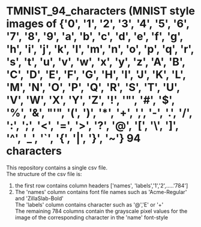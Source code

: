 # TMNIST_94_characters (MNIST style images of {'0', '1', '2', '3', '4', '5', '6', '7', '8', '9', 'a', 'b', 'c', 'd', 'e', 'f', 'g', 'h', 'i', 'j', 'k', 'l', 'm', 'n', 'o', 'p', 'q', 'r', 's', 't', 'u', 'v', 'w', 'x', 'y', 'z', 'A', 'B', 'C', 'D', 'E', 'F', 'G', 'H', 'I', 'J', 'K', 'L', 'M', 'N', 'O', 'P', 'Q', 'R', 'S', 'T', 'U', 'V', 'W', 'X', 'Y', 'Z', '!', '"', '#', '$', '%', '&', "'", '(', ')', '*', '+', ',', '-', '.', '/', ':', ';', '<', '=', '>', '?', '@', '[', '\\', ']', '^', '_', '`', '{', '|', '}', '~'} 94 characters
This repository contains a single csv file. </br>
The structure of the csv file is: </br>
1. the first row contains column headers ['names', 'labels','1','2',.....'784'] </br>
2. The 'names' column contains font file names such as 'Acme-Regular' and 'ZillaSlab-Bold'</br>
The 'labels' column contains character such as '@','E' or '+'</br>
The remaining 784 columns contain the grayscale pixel values for the image of the corresponding character in the 'name' font-style
